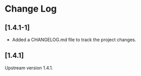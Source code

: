 # Change Log

## [1.4.1-1]

  * Added a CHANGELOG.md file to track the project changes.

## [1.4.1]

Upstream version 1.4.1.
